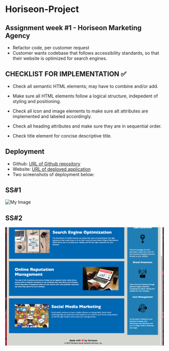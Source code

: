 # Horiseon-Project
## Assignment week #1 - Horiseon Marketing Agency
* Refactor code, per customer request
* Customer wants codebase that follows accessibility standards, so that their website is optimized for search engines.

## CHECKLIST FOR IMPLEMENTATION ✅

* Check all semantic HTML elements; may have to combine and/or add.

* Make sure all HTML elements follow a logical structure, indepedent of styling and positioning. 

* Check all icon and image elements to make sure alt attributes are implemented and labeled accordingly.

* Check all heading attributes and make sure they are in sequential order.

* Check title element for concise descriptive title.

## Deployment
* Github: [URL of Github repository](https://github.com/1HRE1/Horiseon-Project)
* Website: [URL of deployed application](https://1hre1.github.io/Horiseon-Project/)
* Two screenshots of deployment below: 
## SS#1
![My Image](./assets/ss-1.png)
## SS#2
![My Image](./assets/ss-2.png)